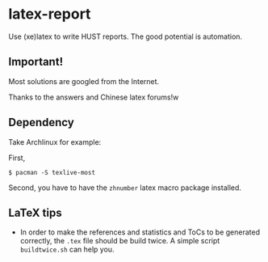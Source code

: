 # latex-report
Use (xe)latex to write HUST reports. The good potential is automation.



## Important!

Most solutions are googled from the Internet.

Thanks to the answers and Chinese latex forums!w



## Dependency

Take Archlinux for example:

First, 

```shell
$ pacman -S texlive-most
```

Second, you have to have the `zhnumber` latex macro package installed.



## LaTeX tips

-  In order to make the references and statistics and ToCs to be generated correctly, the `.tex` file should be build twice. A simple script `buildtwice.sh` can help you.